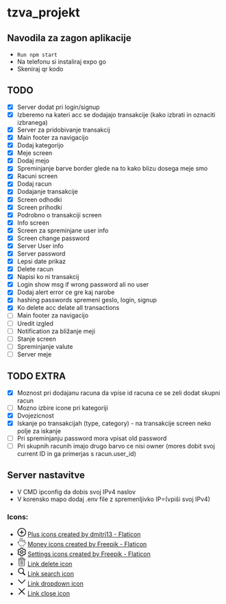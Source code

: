 # tzva_projekt

## Navodila za zagon aplikacije
- ``` Run npm start ``` 
- Na telefonu si instaliraj expo go
- Skeniraj qr kodo

## TODO

- [x] Server dodat pri login/signup
- [x] Izberemo na kateri acc se dodajajo transakcije (kako izbrati in oznaciti izbranega)
- [x] Server za pridobivanje transakcij
- [x] Main footer za navigacijo
- [x] Dodaj kategorijo 
- [x] Meje screen
- [x] Dodaj mejo
- [x] Spreminjanje barve border glede na to kako blizu dosega meje smo
- [x] Racuni screen
- [x] Dodaj racun
- [x] Dodajanje transakcije
- [x] Screen odhodki
- [x] Screen prihodki
- [x] Podrobno o transakciji screen
- [x] Info screen
- [x] Screen za spreminjane user info
- [x] Screen change password
- [x] Server User info
- [x] Server password
- [x] Lepsi date prikaz
- [x] Delete racun
- [x] Napisi ko ni transakcij
- [x] Login show msg if wrong password ali no user
- [x] Dodaj alert error ce gre kaj narobe
- [x] hashing passwords spremeni geslo, login, signup 
- [x] Ko delete acc delate all transactions 
- [ ] Main footer za navigacijo
- [ ] Uredit izgled
- [ ] Notification za  bližanje meji
- [ ] Stanje screen
- [ ] Spreminjanje valute
- [ ] Server meje

## TODO EXTRA
- [x] Moznost pri dodajanu racuna da vpise id racuna ce se zeli dodat skupni racun
- [ ] Mozno izbire icone pri kategoriji
- [x] Dvojezicnost
- [x] Iskanje po transakcijah (type, category) - na transakcije screen neko polje za iskanje
- [ ] Pri spreminjanju password mora vpisat old password
- [ ] Pri skupnih racunih imajo drugo barvo ce nisi owner (mores dobit svoj current ID in ga primerjas s racun.user_id)

## Server nastavitve
- V CMD ipconfig da dobis svoj IPv4 naslov
- V korensko mapo dodaj .env file z spremenljivko IP=(vpiši svoj IPv4)

### Icons:
- <img src="/assets/add.png" alt="Add icon" width="20" height="20" /> <a href="https://www.flaticon.com/free-icons/plus" title="plus icons">Plus icons created by dmitri13 - Flaticon</a>
- <img src="/assets/piggy-bank.png" alt="Piggy bank icon" width="20" height="20" /> <a href="https://www.flaticon.com/free-icons/money" title="money icons">Money icons created by Freepik - Flaticon</a>
- <img src="/assets/setting.png" alt="Settings icon" width="20" height="20" /> <a href="https://www.flaticon.com/free-icons/settings" title="settings icons">Settings icons created by Freepik - Flaticon</a>
- <img src="/assets/delete.png" alt="Settings icon" width="20" height="20" /> <a href="https://www.flaticon.com/free-icon/delete_1214428?term=delete&page=1&position=1&origin=search&related_id=1214428" title="delete icons">Link delete icon</a> 
- <img src="/assets/search.png" alt="Search icon" width="20" height="20" /> <a href="https://icons8.com/icon/7695/search" title="search icons">Link search icon</a> 
- <img src="/assets/dropdown.png" alt="Dropdown icon" width="20" height="20" /> <a href="https://icons8.com/icon/39786/expand-arrow" title="dropdown icons">Link dropdown icon</a> 
- <img src="/assets/close.png" alt="Close icon" width="20" height="20" /> <a href="https://icons8.com/icon/8112/close" title="close icons">Link close icon</a> 



